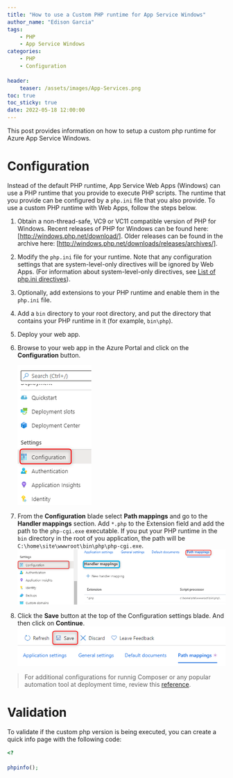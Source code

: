 ```yaml
---
title: "How to use a Custom PHP runtime for App Service Windows"
author_name: "Edison Garcia"
tags:
    - PHP
    - App Service Windows
categories:
    - PHP
    - Configuration
    
header:
    teaser: /assets/images/App-Services.png
toc: true
toc_sticky: true
date: 2022-05-18 12:00:00
---
```


This post provides information on how to setup a custom php runtime for Azure App Service Windows.

# Configuration

Instead of the default PHP runtime, App Service Web Apps (Windows) can use a PHP runtime that you provide to execute PHP scripts. The runtime that you provide can be configured by a `php.ini` file that you also provide. To use a custom PHP runtime with Web Apps, follow the steps below.

1. Obtain a non-thread-safe, VC9 or VC11 compatible version of PHP for Windows. Recent releases of PHP for Windows can be found here: [http://windows.php.net/download/]. Older releases can be found in the archive here: [http://windows.php.net/downloads/releases/archives/].
2. Modify the `php.ini` file for your runtime. Note that any configuration settings that are system-level-only directives will be ignored by Web Apps. (For information about system-level-only directives, see [List of php.ini directives]).
3. Optionally, add extensions to your PHP runtime and enable them in the `php.ini` file.
4. Add a `bin` directory to your root directory, and put the directory that contains your PHP runtime in it (for example, `bin\php`).
5. Deploy your web app.
6. Browse to your web app in the Azure Portal and click on the **Configuration** button.

    ![Configuration](/media/2022/05/custom-php-windows-00.png)

7. From the **Configuration** blade select **Path mappings** and go to the **Handler mappings** section. Add `*.php` to the Extension field and add the path to the `php-cgi.exe` executable. If you put your PHP runtime in the `bin` directory in the root of you application, the path will be `C:\home\site\wwwroot\bin\php\php-cgi.exe`.
    ![Handler mappings](/media/2022/05/custom-php-windows-01.png)
8. Click the **Save** button at the top of the Configuration settings blade. And then click on **Continue**.
    ![Save](/media/2022/05/custom-php-windows-02.png)


[List of php.ini directives]: http://www.php.net/manual/en/ini.list.php

> For additional configurations for runnig Composer or any popular automation tool at deployment time, review this [reference](https://docs.microsoft.com/en-us/azure/app-service/configure-language-php?pivots=platform-windows).

# Validation

To validate if the custom php version is being executed, you can create a quick info page with the following code:

```php
<?

phpinfo();
```

